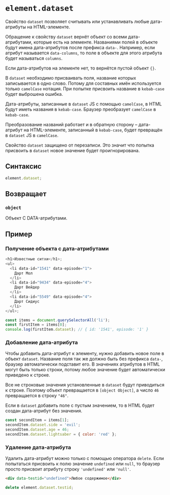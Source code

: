 # `element.dataset`

Свойство `dataset` позволяет считывать или устанавливать любые дата-атрибуты на HTML-элементе.

Обращение к свойству `dataset` вернёт объект со всеми дата-атрибутами, которые есть на элементе. Названиями полей в объекте будут имена дата-атрибутов после префикса `data-`. Например, если атрибут называется `data-columns`, то поле в объекте для этого атрибута будет называться `columns`.

Если дата-атрибутов на элементе нет, то вернётся пустой объект `{}`.

В `dataset` необходимо присваивать поля, название которых записывается в одно слово. Потому для составных имён используется только `camelCase` нотация. При попытке присвоить название в `kebab-case` будет выброшена ошибка.

Дата-атрибуты, записанные в `dataset` JS с помощью `camelCase`, в HTML будут иметь названия в `kebab-case`. Браузер преобразует `camelCase` в `kebab-case`.

Преобразование названий работает и в обратную сторону – дата-атрибут на HTML-элементе, записанный в `kebab-case`, будет превращён в `dataset` JS в `camelCase`.

Свойство `dataset` защищено от перезаписи. Это значит что попытка присвоить в `dataset` новое значение будет проигнорирована.

## Синтаксис

```js
element.dataset;
```

## Возвращает

### `object`

Объект C DATA-атрибутами.

## Пример

### Получение объекта с дата-атрибутами

```js
<h1>Известные ситхи</h1>;
<ul>
  <li data-id="1541" data-episode="1">
    Дарт Мол
  </li>
  <li data-id="9434" data-episode="4">
    Дарт Вейдер
  </li>
  <li data-id="5549" data-episode="4">
    Дарт Сидиус
  </li>
</ul>;

const items = document.querySelectorAll('li');
const firstItem = items[0];
console.log(firstItem.dataset); // { id: '1541', episode: '1' }
```

### Добавление дата-атрибута

Чтобы добавить дата-атрибут к элементу, нужно добавить новое поле в объект `dataset`. Название поля так же должно быть без префикса `data-`, браузер автоматически подставит его. В значениях атрибутов в HTML могут быть только строки, потому любое значение будет автоматически приведено к строке.

Все не строковые значения установленные в `dataset` будут приводиться к строке. Поэтому объект превращается в `[object Object]`, а число `46` превращается в строку `"46"`.

Если в `dataset` добавить поле с пустым значением, то в HTML будет создан дата-атрибут без значения.

```js
const secondItem = items[1];
secondItem.dataset.side = 'evil';
secondItem.dataset.age = 46;
secondItem.dataset.lightsaber = { color: 'red' };
```

### Удаление дата-атрибута

Удалить дата-атрибут можно только с помощью оператора `delete`. Если попытаться присвоить к полю значение `undefined` или `null`, то браузер просто присвоит атрибуту строку `'undefined'` или `'null'`.

```html
<div data-testid="undefined">Любое содержимое</div>
```

```js
delete element.dataset.testid;
```
